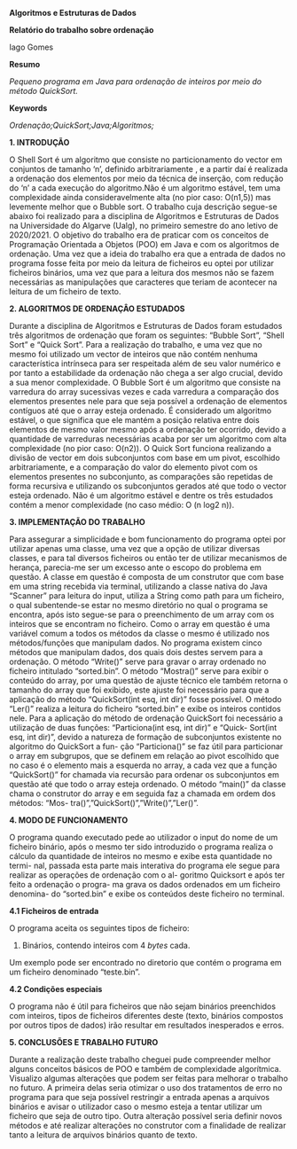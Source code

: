 ﻿**Algoritmos e Estruturas de Dados**

**Relatório do trabalho sobre ordenação**

Iago Gomes

**Resumo**

*Pequeno programa em Java para ordenação de inteiros por meio do método QuickSort.*

**Keywords**

*Ordenação;QuickSort;Java;Algoritmos;*



**1. INTRODUÇÃO**

O Shell Sort é um algoritmo que consiste no particionamento do vector em conjuntos de tamanho ‘n’, definido
arbitrariamente , e a partir daí é realizada a ordenação dos
elementos por meio da técnica de inserção, com redução
do ‘n’ a cada execução do algoritmo.Não é um algoritmo
estável, tem uma complexidade ainda consideravelmente
alta (no pior caso: O(n1,5)) mas levemente melhor que o
Bubble sort.
O trabalho cuja descrição segue-se abaixo foi realizado
para a disciplina de Algoritmos e Estruturas de Dados na
Universidade do Algarve (Ualg), no primeiro semestre do ano letivo de
2020/2021. O objetivo do trabalho era de praticar com os
conceitos de Programação Orientada a Objetos (POO) em
Java e com os algoritmos de ordenação.
Uma vez que a ideia do trabalho era que a entrada de
dados no programa fosse feita por meio da leitura de ficheiros 
eu optei por utilizar ficheiros binários, uma vez
que para a leitura dos mesmos não se fazem necessárias
as manipulações que caracteres que teriam de acontecer
na leitura de um ficheiro de texto.

**2. ALGORITMOS DE ORDENAÇÂO ESTUDADOS**

Durante a disciplina de Algoritmos e Estruturas de Dados
foram estudados três algoritmos de ordenação que foram
os seguintes: “Bubble Sort”, “Shell Sort” e “Quick Sort”.
Para a realização do trabalho, e uma vez que no mesmo
foi utilizado um vector de inteiros que não contém nenhuma 
característica intrínseca para ser respeitada além
de seu valor numérico e por tanto a estabilidade da ordenação 
não chega a ser algo crucial, devido a sua menor
complexidade.
O Bubble Sort é um algoritmo que consiste na varredura
do array sucessivas vezes e cada varredura a comparação
dos elementos presentes nele para que seja possível a
ordenação de elementos contíguos até que o array esteja
ordenado. É considerado um algoritmo estável, o que
significa que ele mantém a posição relativa entre dois
elementos de mesmo valor mesmo após a ordenação ter
ocorrido, devido a quantidade de varreduras necessárias
acaba por ser um algoritmo com alta complexidade (no
pior caso: O(n2)).
O Quick Sort funciona realizando a divisão de vector em
dois subconjuntos com base em um pivot, escolhido arbitrariamente, 
e a comparação do valor do elemento pivot
com os elementos presentes no subconjunto, as comparações 
são repetidas de forma recursiva e utilizando os subconjuntos 
gerados até que todo o vector esteja ordenado.
Não é um algoritmo estável e dentre os três estudados
contém a menor complexidade (no caso médio: O (n log2
n)).

**3. IMPLEMENTAÇÃO DO TRABALHO**

Para assegurar a simplicidade e bom funcionamento do
programa optei por utilizar apenas uma classe, uma vez
que a opção de utilizar diversas classes, e para tal diversos 
ficheiros ou então ter de utilizar mecanismos de herança, 
parecia-me ser um excesso ante o escopo do problema 
em questão. A classe em questão é composta de
um construtor que com base em uma string recebida via
terminal, utilizando a classe nativa do Java “Scanner”
para leitura do input, utiliza a String como path para um
ficheiro, o qual subentende-se estar no mesmo diretório
no qual o programa se encontra, após isto segue-se para o
preenchimento de um array com os inteiros que se encontram 
no ficheiro. Como o array em questão é uma
variável comum a todos os métodos da classe o mesmo é
utilizado nos métodos/funções que manipulam dados. No
programa existem cinco métodos que manipulam dados,
dos quais dois destes servem para a ordenação. O método
“Write()” serve para gravar o array ordenado no ficheiro
intitulado “sorted.bin”. 
O método “Mostra()” serve para
exibir o conteúdo do array, por uma questão de ajuste
técnico ele também retorna o tamanho do array que foi
exibido, este ajuste foi necessário para que a aplicação do
método “QuickSort(int esq, int dir)” fosse possível. O
método “Ler()” realiza a leitura do ficheiro “sorted.bin” e
exibe os inteiros contidos nele. 
Para a aplicação do método 
de ordenação QuickSort foi necessário a utilização de
duas funções: “Particiona(int esq, int dir)” e “Quick-
Sort(int esq, int dir)”, devido a natureza de formação de
subconjuntos existente no algoritmo do QuickSort a fun-
ção “Particiona()” se faz útil para particionar o array em
subgrupos, que se definem em relação ao pivot escolhido
que no caso é o elemento mais a esquerda no array, a
cada vez que a função “QuickSort()” for chamada via
recursão para ordenar os subconjuntos em questão até
que todo o array esteja ordenado. O método “main()” da
classe chama o construtor do array e em seguida faz a
chamada em ordem dos métodos: “Mos-
tra()”,”QuickSort()”,”Write()”,”Ler()”.

**4. MODO DE FUNCIONAMENTO**

O programa quando executado pede ao utilizador o input
do nome de um ficheiro binário, após o mesmo ter sido
introduzido o programa realiza o cálculo da quantidade
de inteiros no mesmo e exibe esta quantidade no termi-
nal, passada esta parte mais interativa do programa ele
segue para realizar as operações de ordenação com o al-
goritmo Quicksort e após ter feito a ordenação o progra-
ma grava os dados ordenados em um ficheiro denomina-
do “sorted.bin” e exibe os conteúdos deste ficheiro no
terminal.


**4.1 Ficheiros de entrada**

O programa aceita os seguintes tipos de ficheiro:

1. Binários, contendo inteiros com 4 *bytes* cada.

Um exemplo pode ser encontrado no
diretorio que contém o programa em um ficheiro denominado “teste.bin”.


**4.2 Condições especiais**

O programa não é útil para ficheiros que não sejam binários 
preenchidos com inteiros, tipos de ficheiros diferentes 
deste (texto, binários compostos por outros tipos de
dados) irão resultar em resultados inesperados e erros.

**5. CONCLUSÕES E TRABALHO FUTURO**

Durante a realização deste trabalho cheguei pude compreender 
melhor alguns conceitos básicos de POO e também de complexidade algorítmica.
Visualizo algumas alterações que podem ser feitas para
melhorar o trabalho no futuro. A primeira delas seria
otimizar o uso dos tratamentos de erro no programa para
que seja possível restringir a entrada apenas a arquivos
binários e avisar o utilizador caso o mesmo esteja a tentar
utilizar um ficheiro que seja de outro tipo. Outra alteração 
possível seria definir novos métodos e até realizar
alterações no construtor com a finalidade de realizar tanto
a leitura de arquivos binários quanto de texto.
